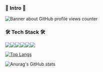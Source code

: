 ### 🌱 Intro 🌱
<img src="https://raw.githubusercontent.com/arturssmirnovs/github-profile-views-counter/master/banner.png" alt="Banner about GitHub profile views counter">

### 🛠 Tech Stack 🛠

<img src="https://img.shields.io/badge/javascript-333333?style=plastic&logo=javascript&logoColor=yellow&margin = px5"/><img src="https://img.shields.io/badge/mysql-3333ff?style=plastic&logo=firebase&logoColor=white"/><img src="https://img.shields.io/badge/express-666666?style=plastic&logo=express&logoColor=white"/><img src="https://img.shields.io/badge/Node.js-33cc00?style=plastic&logo=Node.js&logoColor=white"/><img src="https://img.shields.io/badge/mongodb-47A248?style=plastic&logo=mongodb&logoColor=success"/><img src="https://img.shields.io/badge/AWS-232F3E?style=plastic&logo=AWS&logoColor=white"/>


[![Top Langs](https://github-readme-stats.vercel.app/api/top-langs/?username=sounwoo&langs_count=8)](https://github.com/sounwoo/github-readme-stats) 

![Anurag's GitHub stats](https://github-readme-stats.vercel.app/api?username=sounwoo&show_icons=true&theme=radical)
